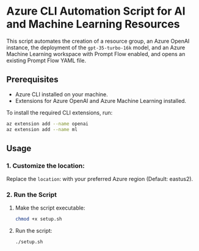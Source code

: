 
# Azure CLI Automation Script for AI and Machine Learning Resources

This script automates the creation of a resource group, an Azure OpenAI instance, the deployment of the `gpt-35-turbo-16k` model, and an Azure Machine Learning workspace with Prompt Flow enabled, and opens an existing Prompt Flow YAML file.

## Prerequisites

- Azure CLI installed on your machine.
- Extensions for Azure OpenAI and Azure Machine Learning installed.

To install the required CLI extensions, run:
```bash
az extension add --name openai
az extension add --name ml
```

## Usage

### 1. Customize the location:

Replace the `location`: with your preferred Azure region (Default: eastus2).

### 2. Run the Script

1. Make the script executable:
   ```bash
   chmod +x setup.sh
   ```
2. Run the script:
   ```bash
   ./setup.sh
   ```
